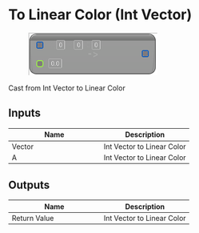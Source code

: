 # To Linear Color (Int Vector)

<div align="left" data-full-width="false">

<figure><img src="../../../../api/Math/Conversions/To_Linear_Color_(Int_Vector).png" alt=""><figcaption></figcaption></figure>

</div>

Cast from Int Vector to Linear Color

## Inputs

<table><thead><tr><th width="170">Name</th><th>Description</th></tr></thead><tbody><tr><td>Vector</td><td>Int Vector to Linear Color</td></tr><tr><td>A</td><td>Int Vector to Linear Color</td></tr></tbody></table>

## Outputs

<table><thead><tr><th width="170">Name</th><th>Description</th></tr></thead><tbody><tr><td>Return Value</td><td>Int Vector to Linear Color</td></tr></tbody></table>
